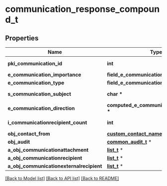 # communication_response_compound_t

## Properties
Name | Type | Description | Notes
------------ | ------------- | ------------- | -------------
**pki_communication_id** | **int** | The unique ID of the Communication. | 
**e_communication_importance** | **field_e_communication_importance_t \*** |  | 
**e_communication_type** | **field_e_communication_type_t \*** |  | 
**s_communication_subject** | **char \*** | The subject of the Communication | 
**e_communication_direction** | **computed_e_communication_direction_t \*** |  | 
**i_communicationrecipient_count** | **int** | The count of Communicationrecipient | 
**obj_contact_from** | [**custom_contact_name_response_t**](custom_contact_name_response.md) \* |  | 
**obj_audit** | [**common_audit_t**](common_audit.md) \* |  | 
**a_obj_communicationattachment** | [**list_t**](communicationattachment_response_compound.md) \* |  | 
**a_obj_communicationrecipient** | [**list_t**](communicationrecipient_response_compound.md) \* |  | 
**a_obj_communicationexternalrecipient** | [**list_t**](communicationexternalrecipient_response_compound.md) \* |  | 

[[Back to Model list]](../README.md#documentation-for-models) [[Back to API list]](../README.md#documentation-for-api-endpoints) [[Back to README]](../README.md)


